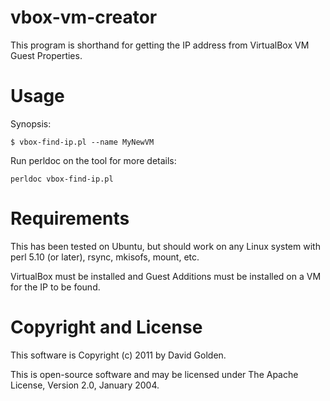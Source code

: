 # vbox-vm-creator

This program is shorthand for getting the IP address from VirtualBox
VM Guest Properties.

# Usage

Synopsis:

    $ vbox-find-ip.pl --name MyNewVM

Run perldoc on the tool for more details:

    perldoc vbox-find-ip.pl

# Requirements

This has been tested on Ubuntu, but should work on any Linux system with
perl 5.10 (or later), rsync, mkisofs, mount, etc.

VirtualBox must be installed and Guest Additions must be installed on a
VM for the IP to be found.

# Copyright and License

This software is Copyright (c) 2011 by David Golden.
 
This is open-source software and may be licensed under The Apache License,
Version 2.0, January 2004.


